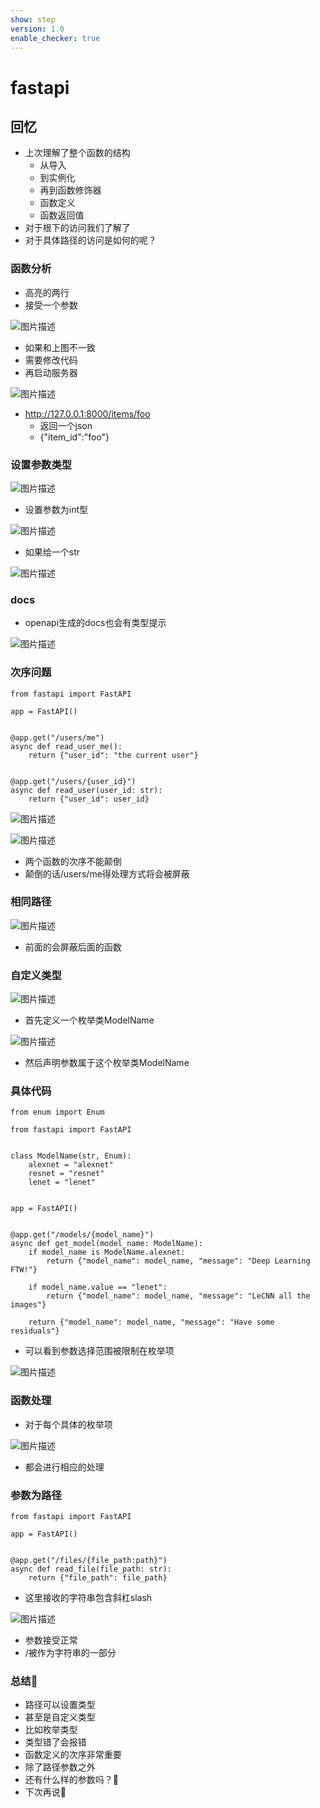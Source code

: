 ```yaml
---
show: step
version: 1.0
enable_checker: true
---
```


# fastapi

## 回忆

- 上次理解了整个函数的结构
	- 从导入
	- 到实例化
	- 再到函数修饰器
	- 函数定义
	- 函数返回值
- 对于根下的访问我们了解了
- 对于具体路径的访问是如何的呢？

### 函数分析

- 高亮的两行
- 接受一个参数

![图片描述](https://doc.shiyanlou.com/courses/uid1190679-20221016-1665915728930)

- 如果和上图不一致
- 需要修改代码
- 再启动服务器

![图片描述](https://doc.shiyanlou.com/courses/uid1190679-20221016-1665915840678)

-  http://127.0.0.1:8000/items/foo
	- 返回一个json
	- {"item_id":"foo"}

### 设置参数类型

![图片描述](https://doc.shiyanlou.com/courses/uid1190679-20221016-1665916000523)

- 设置参数为int型

![图片描述](https://doc.shiyanlou.com/courses/uid1190679-20221016-1665916227251)

- 如果给一个str

![图片描述](https://doc.shiyanlou.com/courses/uid1190679-20221016-1665916256593)

### docs

- openapi生成的docs也会有类型提示

![图片描述](https://doc.shiyanlou.com/courses/uid1190679-20221016-1665916349850)

### 次序问题

```
from fastapi import FastAPI

app = FastAPI()


@app.get("/users/me")
async def read_user_me():
    return {"user_id": "the current user"}


@app.get("/users/{user_id}")
async def read_user(user_id: str):
    return {"user_id": user_id}
```

![图片描述](https://doc.shiyanlou.com/courses/uid1190679-20221016-1665916641923)

![图片描述](https://doc.shiyanlou.com/courses/uid1190679-20221016-1665916650836)

- 两个函数的次序不能颠倒
- 颠倒的话/users/me得处理方式将会被屏蔽

### 相同路径

![图片描述](https://doc.shiyanlou.com/courses/uid1190679-20221016-1665916745356)

- 前面的会屏蔽后面的函数

### 自定义类型

![图片描述](https://doc.shiyanlou.com/courses/uid1190679-20221016-1665917028886)

- 首先定义一个枚举类ModelName

![图片描述](https://doc.shiyanlou.com/courses/uid1190679-20221016-1665917070150)

- 然后声明参数属于这个枚举类ModelName

### 具体代码

```
from enum import Enum

from fastapi import FastAPI


class ModelName(str, Enum):
    alexnet = "alexnet"
    resnet = "resnet"
    lenet = "lenet"


app = FastAPI()


@app.get("/models/{model_name}")
async def get_model(model_name: ModelName):
    if model_name is ModelName.alexnet:
        return {"model_name": model_name, "message": "Deep Learning FTW!"}

    if model_name.value == "lenet":
        return {"model_name": model_name, "message": "LeCNN all the images"}

    return {"model_name": model_name, "message": "Have some residuals"}
```

- 可以看到参数选择范围被限制在枚举项

![图片描述](https://doc.shiyanlou.com/courses/uid1190679-20221016-1665917261709)

### 函数处理

- 对于每个具体的枚举项

![图片描述](https://doc.shiyanlou.com/courses/uid1190679-20221016-1665917343438)

- 都会进行相应的处理

### 参数为路径

```
from fastapi import FastAPI

app = FastAPI()


@app.get("/files/{file_path:path}")
async def read_file(file_path: str):
    return {"file_path": file_path}
```

- 这里接收的字符串包含斜杠slash

![图片描述](https://doc.shiyanlou.com/courses/uid1190679-20221016-1665917682727)

- 参数接受正常
- /被作为字符串的一部分

### 总结🤔

- 路径可以设置类型
- 甚至是自定义类型
- 比如枚举类型
- 类型错了会报错
- 函数定义的次序非常重要
- 除了路径参数之外
- 还有什么样的参数吗？🤔
- 下次再说👋